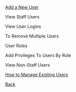 [Add a New User](https://github.com/hmislk/hmis/wiki/Add-a-new-user)

View Staff Users

View User Logins

To Remove Multiple Users

User Roles

Add Privileges To Users By Role

View Non-Staff Users

[How to Manage Existing Users](https://github.com/hmislk/hmis/wiki/Manage-existing-users)

[Back](https://github.com/hmislk/hmis/wiki/System-Administration)